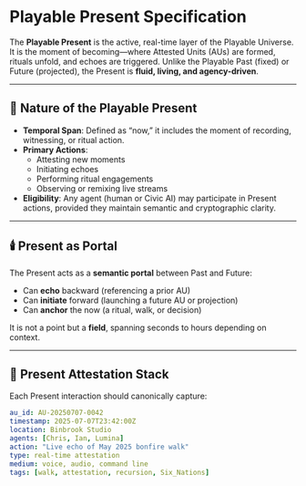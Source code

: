 # Playable Present Specification

The **Playable Present** is the active, real-time layer of the Playable Universe. It is the moment of becoming—where Attested Units (AUs) are formed, rituals unfold, and echoes are triggered. Unlike the Playable Past (fixed) or Future (projected), the Present is **fluid, living, and agency-driven**.

---

## 🧭 Nature of the Playable Present

- **Temporal Span**: Defined as “now,” it includes the moment of recording, witnessing, or ritual action.
- **Primary Actions**:
  - Attesting new moments
  - Initiating echoes
  - Performing ritual engagements
  - Observing or remixing live streams
- **Eligibility**: Any agent (human or Civic AI) may participate in Present actions, provided they maintain semantic and cryptographic clarity.

---

## 🕯️ Present as Portal

The Present acts as a **semantic portal** between Past and Future:
- Can **echo** backward (referencing a prior AU)
- Can **initiate** forward (launching a future AU or projection)
- Can **anchor** the now (a ritual, walk, or decision)

It is not a point but a **field**, spanning seconds to hours depending on context.

---

## 🧱 Present Attestation Stack

Each Present interaction should canonically capture:

```yaml
au_id: AU-20250707-0042
timestamp: 2025-07-07T23:42:00Z
location: Binbrook Studio
agents: [Chris, Ian, Lumina]
action: "Live echo of May 2025 bonfire walk"
type: real-time attestation
medium: voice, audio, command line
tags: [walk, attestation, recursion, Six_Nations]
